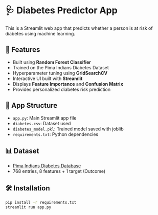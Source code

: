 # 🩺 Diabetes Predictor App

This is a Streamlit web app that predicts whether a person is at risk of diabetes using machine learning.

## 🚀 Features
- Built using **Random Forest Classifier**
- Trained on the Pima Indians Diabetes Dataset
- Hyperparameter tuning using **GridSearchCV**
- Interactive UI built with **Streamlit**
- Displays **Feature Importance** and **Confusion Matrix**
- Provides personalized diabetes risk prediction

## 📂 App Structure
- `app.py`: Main Streamlit app file
- `diabetes.csv`: Dataset used
- `diabetes_model.pkl`: Trained model saved with joblib
- `requirements.txt`: Python dependencies

## 📊 Dataset
- [Pima Indians Diabetes Database](https://www.kaggle.com/datasets/uciml/pima-indians-diabetes-database)
- 768 entries, 8 features + 1 target (Outcome)

## 🛠 Installation

```bash
pip install -r requirements.txt
streamlit run app.py
